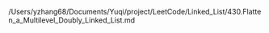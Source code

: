 /Users/yzhang68/Documents/Yuqi/project/LeetCode/Linked_List/430.Flatten_a_Multilevel_Doubly_Linked_List.md